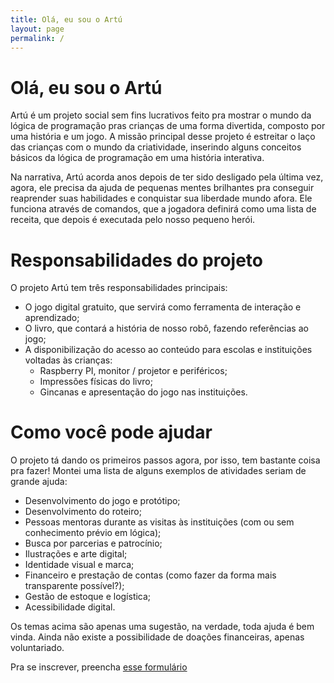 ```yaml
---
title: Olá, eu sou o Artú
layout: page
permalink: /
---
```


# Olá, eu sou o Artú

Artú é um projeto social sem fins lucrativos feito pra mostrar o mundo da lógica de programação pras crianças de uma forma divertida, composto por uma história e um jogo.
A missão principal desse projeto é estreitar o laço das crianças com o mundo da criatividade, inserindo alguns conceitos básicos da lógica de programação em uma história interativa.

Na narrativa, Artú acorda anos depois de ter sido desligado pela última vez, agora, ele precisa da ajuda de pequenas mentes brilhantes pra conseguir reaprender suas habilidades e conquistar sua liberdade mundo afora. Ele funciona através de comandos, que a jogadora definirá como uma lista de receita, que depois é executada pelo nosso pequeno herói.

# Responsabilidades do projeto

O projeto Artú tem três responsabilidades principais:

- O jogo digital gratuito, que servirá como ferramenta de interação e aprendizado;
- O livro, que contará a história de nosso robô, fazendo referências ao jogo;
- A disponibilização do acesso ao conteúdo para escolas e instituições voltadas às crianças:
  - Raspberry PI, monitor / projetor e periféricos;
  - Impressões físicas do livro;
  - Gincanas e apresentação do jogo nas instituições.


# Como você pode ajudar

O projeto tá dando os primeiros passos agora, por isso, tem bastante coisa pra fazer! Montei uma lista de alguns exemplos de atividades seriam de grande ajuda:

- Desenvolvimento do jogo e protótipo;
- Desenvolvimento do roteiro;
- Pessoas mentoras durante as visitas às instituições (com ou sem conhecimento prévio em lógica);
- Busca por parcerias e patrocínio;
- Ilustrações e arte digital;
- Identidade visual e marca;
- Financeiro e prestação de contas (como fazer da forma mais transparente possível?);
- Gestão de estoque e logística;
- Acessibilidade digital.

Os temas acima são apenas uma sugestão, na verdade, toda ajuda é bem vinda. Ainda não existe a possibilidade de doações financeiras, apenas voluntariado.

Pra se inscrever, preencha [esse formulário](https://docs.google.com/forms/d/e/1FAIpQLSdjnYKrvQVDbkXpTCoCqXrByyHjGrlFPYbE1vM_rVzGtjsH8g/viewform?usp=sf_link)
